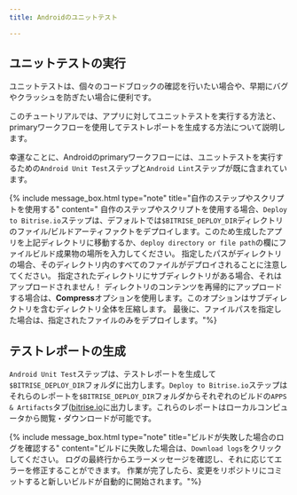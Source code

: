 ```yaml
---
title: Androidのユニットテスト

---
```

## ユニットテストの実行

ユニットテストは、個々のコードブロックの確認を行いたい場合や、早期にバグやクラッシュを防ぎたい場合に便利です。

このチュートリアルでは、アプリに対してユニットテストを実行する方法と、primaryワークフローを使用してテストレポートを生成する方法について説明します。

幸運なことに、Androidのprimaryワークフローには、ユニットテストを実行するための`Android Unit Test`ステップと`Android Lint`ステップが既に含まれています。

{% include message_box.html type="note" title="自作のステップやスクリプトを使用する" content=" 自作のステップやスクリプトを使用する場合、`Deploy to Bitrise.io`ステップは、デフォルトでは`$BITRISE_DEPLOY_DIR`ディレクトリのファイル/ビルドアーティファクトをデプロイします。このため生成したアプリを上記ディレクトリに移動するか、`deploy directory or file path`の欄にファイルビルド成果物の場所を入力してください。 指定したパスがディレクトリの場合、そのディレクトリ内のすべてのファイルがデプロイされることに注意してください。 指定されたディレクトリにサブディレクトリがある場合、それはアップロードされません！
ディレクトリのコンテンツを再帰的にアップロードする場合は、**Compress**オプションを使用します。このオプションはサブディレクトリを含むディレクトリ全体を圧縮します。 最後に、ファイルパスを指定した場合は、指定されたファイルのみをデプロイします。"%}

## テストレポートの生成

`Android Unit Test`ステップは、テストレポートを生成して`$BITRISE_DEPLOY_DIR`フォルダに出力します。`Deploy to Bitrise.io`ステップはそれらのレポートを`$BITRISE_DEPLOY_DIR`フォルダからそれぞれのビルドの`APPS & Artifacts`タブ([bitrise.io](https://www.bitrise.io)に出力します。これらのレポートはローカルコンピュータから閲覧・ダウンロードが可能です。

{% include message_box.html type="note" title="ビルドが失敗した場合のログを確認する" content="ビルドに失敗した場合は、`Download logs`をクリックしてください。 ログの最終行からエラーメッセージを確認し、それに応じてエラーを修正することができます。 作業が完了したら、変更をリポジトリにコミットすると新しいビルドが自動的に開始されます。"%}
